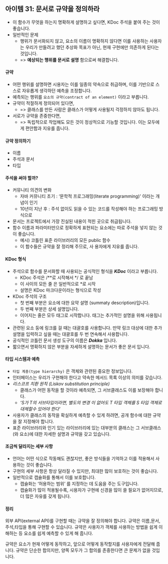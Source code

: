 ## 아이템 31: 문서로 규약을 정의하라
- 이 함수가 무엇을 하는지 명확하게 설명하고 싶다면, KDoc 주석을 붙여 주는 것이 좋습니다.
- 일반적인 문제
	- 행위가 문서화되지 않고, 요소의 이름이 명확하지 않다면 이를 사용하는 사용자는 우리가 만들려고 했던 추상화 목표가 아닌, 현재 구현에만 의존하게 된다는 것입니다.
	- => **예상되는 행위를 문서로 설명** 함으로써 해결합니다.

#### 규약
- 어떤 행위를 설명하면 시용자는 이를 일종의 약속으로 취급하며, 이를 기반으로 스스로 자유롭게 생각하던 예측을 조정합니다.
- 예측되는 행위를 `요소의 규약(contract of an element)` 이라고 부릅니다.
- 규약이 적절하게 정의되어 있다면, 
	- => 클래스를 만든 사람은 클래스가 어떻게 사용될지 걱정하지 않아도 됩니다.
- 서로가 규약을 존중한다면, 
	- => 독립적으로 작업해도 모든 것이 정상적으로 기능할 것입니다. 이는 모두에게 편안함과 지유를 줍니다.

#### 규약 정의하기
- 이름
- 주석과 문서
- 타입

#### 주석을 써야 할까?
- 커뮤니티 의견의 변화
	- 자바 커뮤니티 초기 : ‘문학적 프로그래밍(literate programming)' 이라는 개념이 인기
	- 10년이 지난 후 : 주석 없이도 읽을 수 있는 코드를 작성해야 하는 프로그래밍 방식으로
- 문서는 프로젝트에서 가장 진실된 내용이 적힌 곳으로 취급됩니다.
- 함수 이름과 파라미터만으로 정확하게 표현되는 요소에는 따로 주석을 넣지 않는 것이 좋습니다.
	- 예시) 코틀린 표준 라이브러리의 모든 public 함수
	- 이 함수들은 규약을 잘 정리해 주므로, 사 용자에게 지유를 줍니다.

#### KDoc 형식
- 주석으로 함수를 문서화할 때 사용되는 공식적인 형식을 ***KDoc*** 이라고 부릅니다.
	- KDoc 주석은 /**로 시작해서 */ 로 끝남
	- 이 사이의 모든 줄 은 일반적으로 *로 시작
	- 설명은 KDoc 마크다운이라는 형식으로 작성
- KDoc 주석의 구조
	- 첫 번째 부분은 요소에 대한 요약 설명 (summaty description)입니다.
	- 두 번째 부분은 상세 설명입니다.
	- 이어지는 줄은 모두 태그로 시작합니다. 태그는 추가적인 설명을 위해 사용됩니다.
- 관련된 요소 둥에 링크를 걸 때는 대괄호를 사용합니다. 만약 링크 대상에 대한 추가 설명을 입력하고 싶을 때는 대괄호를 두 번 연속해서 사용합니다.
- 공식적인 코틀린 문서 생성 도구의 이름은 ***Dokka*** 입니다. 
- 짧으면서 명확하지 않은 부분을 자세하게 설명하는 문서가 좋은 문서 입니다.

#### 타입 시스템과 예측
- `타입 계충(type hierarchy)` 은 객체와 관련된 중요한 정보입니다.
- 인터페이스는 우리가 구현해야 한다고 약속한 메서드 목록 이상의 의미를 갖습니다. 
- *리스코프 치환 원칙 (Liskov substitution principle)*
	- 클래스가 어떤 동작을 할 것이라 예측되면, 그 서브클래스도 이를 보장해야 합니다.
	- *‘S가 T의 서브타입이라면, 별도의 변경 이 없어도 T 타입 객체를 S 타입 객체로 대체할수 있어야 한다'*
- 사용자가 클래스의 동작을 확실하게 예측할 수 있게 하려면, 공개 함수에 대한 규약을 잘 지정해야 합니다.
- 표준 라이브러리와 인기 있는 라이브러리에 있는 대부분의 클래스는 그 서브클래스 (와 요소)에 대한 자세한 설명과 규약을 갖고 있습니다.


#### 조금씩 달라지는 세부 사항
- 언어는 어떤 식으로 작동해도 괜찮지만, 좋은 방식들을 기억하고 이를 적용해서 사용하는 것이 좋습니다.
- 구현의 세부 사항온 항상 달라질 수 있지만, 최대한 많이 보호하는 것이 좋습니다. 
- 일반적으로 캡슐화를 통해서 이를 보호합니다.
	- 캡슐화는 ‘허용하는 범위’ 를 지정하는 데 도움을 주는 도구입니다. 
	- 캡슐화가 많이 적용될수록, 시용자가 구현에 신경을 많이 쓸 필요가 없어지므로, 더 많은 자유를 갖게 됩니다.

#### 정리

외부 API(external API)를 구현할 때는 규약을 잘 정의해야 합니다. 
규약은 이름,문서,주석,타입을 통해 구현할 수 있습니다. 
규약은 사용자가 객체를 사용하는 방법을 쉽게 이해하는 등 요소를 쉽게 예측할 수 있게 해 줍니다.

규약은 요소가 현재 어떻게 동작하고, 앞으로 어떻게 동작할지를 사용자에게 전달해 줍니다. 
규약은 단순한 합의지만, 양쪽 모두가 그 합의를 존중한다면 큰 문제가 없을 것입니다.
